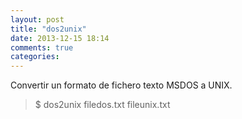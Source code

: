 ```yaml
---
layout: post
title: "dos2unix"
date: 2013-12-15 18:14
comments: true
categories: 
---
```

Convertir un formato de fichero texto MSDOS a UNIX.

>$ dos2unix filedos.txt fileunix.txt


